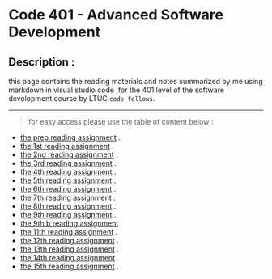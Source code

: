 # Code 401 - Advanced Software Development
## Description :
this page contains the reading materials and notes summarized by me using markdown in visual studio code ,for the 401 level of the software development course by LTUC `code fellows`.

***
> for easy access please use the table of content below :
* [the prep reading assignment](https://tamaraalbilleh.github.io/reading-notes/Code401Reading-Notes/getready) .
* [the 1st reading assignment](https://tamaraalbilleh.github.io/reading-notes/Code401Reading-Notes/class-01) .
* [the 2nd reading assignment](https://tamaraalbilleh.github.io/reading-notes/Code401Reading-Notes/class-02) .
* [the 3rd reading assignment](https://tamaraalbilleh.github.io/reading-notes/Code401Reading-Notes/class-03) .
* [the 4th reading assignment](https://tamaraalbilleh.github.io/reading-notes/Code401Reading-Notes/class-04) .
* [the 5th reading assignment](https://tamaraalbilleh.github.io/reading-notes/Code401Reading-Notes/class-05) .
* [the 6th reading assignment](https://tamaraalbilleh.github.io/reading-notes/Code401Reading-Notes/class-06) .
* [the 7th reading assignment](https://tamaraalbilleh.github.io/reading-notes/Code401Reading-Notes/class-07) .
* [the 8th reading assignment](https://tamaraalbilleh.github.io/reading-notes/Code401Reading-Notes/class-08) .
* [the 9th reading assignment](https://tamaraalbilleh.github.io/reading-notes/Code401Reading-Notes/class-09) .
* [the 9th b reading assignment](https://tamaraalbilleh.github.io/reading-notes/Code401Reading-Notes/class-09b) .
* [the 11th reading assignment](https://tamaraalbilleh.github.io/reading-notes/Code401Reading-Notes/class-11) .
* [the 12th reading assignment](https://tamaraalbilleh.github.io/reading-notes/Code401Reading-Notes/class-12) .
* [the 13th reading assignment](https://tamaraalbilleh.github.io/reading-notes/Code401Reading-Notes/class-13) .
* [the 14th reading assignment](https://tamaraalbilleh.github.io/reading-notes/Code401Reading-Notes/class-14) .
* [the 15th reading assignment](https://tamaraalbilleh.github.io/reading-notes/Code401Reading-Notes/class-15) .